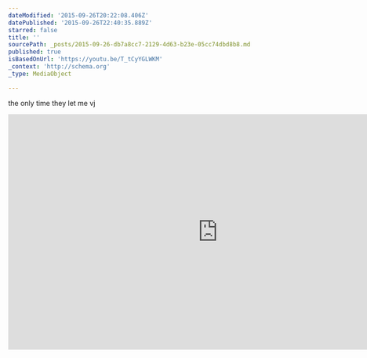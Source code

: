 ```yaml
---
dateModified: '2015-09-26T20:22:08.406Z'
datePublished: '2015-09-26T22:40:35.889Z'
starred: false
title: ''
sourcePath: _posts/2015-09-26-db7a8cc7-2129-4d63-b23e-05cc74dbd8b8.md
published: true
isBasedOnUrl: 'https://youtu.be/T_tCyYGLWKM'
_context: 'http://schema.org'
_type: MediaObject

---
```

the only time they let me vj

<iframe src="https://cdn.embedly.com/widgets/media.html?src=https%3A%2F%2Fwww.youtube.com%2Fembed%2FT_tCyYGLWKM%3Ffeature%3Doembed&amp;url=https%3A%2F%2Fwww.youtube.com%2Fwatch%3Fv%3DT_tCyYGLWKM%26feature%3Dyoutu.be&amp;image=https%3A%2F%2Fi.ytimg.com%2Fvi%2FT_tCyYGLWKM%2Fhqdefault.jpg&amp;key=b7d04c9b404c499eba89ee7072e1c4f7&amp;type=text%2Fhtml&amp;schema=youtube" width="854" height="480" scrolling="no" frameborder="0" allowfullscreen="allowfullscreen" style=""></iframe>